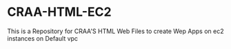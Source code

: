 # CRAA-HTML-EC2
This is a Repository for CRAA'S HTML Web Files to create Wep Apps on ec2 instances on Default vpc
